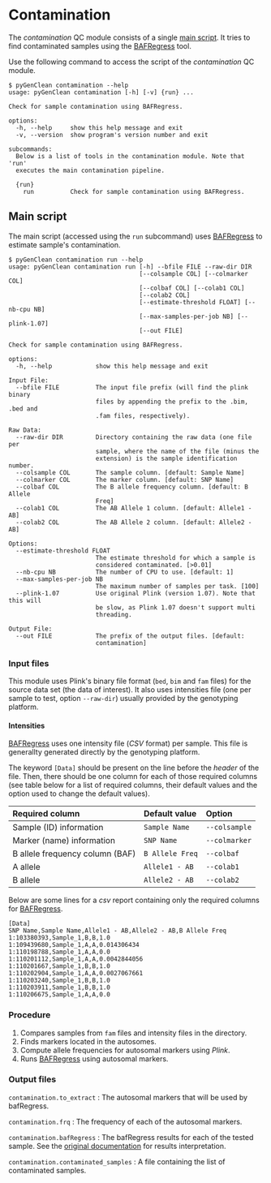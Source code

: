 # Contamination

The _contamination_ QC module consists of a single [main script](#main-script).
It tries to find contaminated samples using the
[BAFRegress](https://genome.sph.umich.edu/wiki/BAFRegress) tool.

Use the following command to access the script of the _contamination_ QC module.

```shell-session
$ pyGenClean contamination --help
usage: pyGenClean contamination [-h] [-v] {run} ...

Check for sample contamination using BAFRegress.

options:
  -h, --help     show this help message and exit
  -v, --version  show program's version number and exit

subcommands:
  Below is a list of tools in the contamination module. Note that 'run'
  executes the main contamination pipeline.

  {run}
    run          Check for sample contamination using BAFRegress.
```

## Main script

The main script (accessed using the `run` subcommand) uses
[BAFRegress](https://genome.sph.umich.edu/wiki/BAFRegress) to estimate sample's
contamination.

```shell-session
$ pyGenClean contamination run --help
usage: pyGenClean contamination run [-h] --bfile FILE --raw-dir DIR
                                    [--colsample COL] [--colmarker COL]
                                    [--colbaf COL] [--colab1 COL]
                                    [--colab2 COL]
                                    [--estimate-threshold FLOAT] [--nb-cpu NB]
                                    [--max-samples-per-job NB] [--plink-1.07]
                                    [--out FILE]

Check for sample contamination using BAFRegress.

options:
  -h, --help            show this help message and exit

Input File:
  --bfile FILE          The input file prefix (will find the plink binary
                        files by appending the prefix to the .bim, .bed and
                        .fam files, respectively).

Raw Data:
  --raw-dir DIR         Directory containing the raw data (one file per
                        sample, where the name of the file (minus the
                        extension) is the sample identification number.
  --colsample COL       The sample column. [default: Sample Name]
  --colmarker COL       The marker column. [default: SNP Name]
  --colbaf COL          The B allele frequency column. [default: B Allele
                        Freq]
  --colab1 COL          The AB Allele 1 column. [default: Allele1 - AB]
  --colab2 COL          The AB Allele 2 column. [default: Allele2 - AB]

Options:
  --estimate-threshold FLOAT
                        The estimate threshold for which a sample is
                        considered contaminated. [>0.01]
  --nb-cpu NB           The number of CPU to use. [default: 1]
  --max-samples-per-job NB
                        The maximum number of samples per task. [100]
  --plink-1.07          Use original Plink (version 1.07). Note that this will
                        be slow, as Plink 1.07 doesn't support multi
                        threading.

Output File:
  --out FILE            The prefix of the output files. [default:
                        contamination]
```

### Input files

This module uses Plink's binary file format (`bed`, `bim` and `fam` files) for
the source data set (the data of interest). It also uses intensities file (one
per sample to test, option `--raw-dir`) usually provided by the genotyping
platform.

#### Intensities

[BAFRegress](https://genome.sph.umich.edu/wiki/BAFRegress) uses one intensity
file (_CSV_ format) per sample. This file is generallty generated directly by
the genotyping platform.

The keyword `[Data]` should be present on the line before the _header_ of the
file. Then, there should be one column for each of those required columns (see
table below for a list of required columns, their default values and the option
used to change the default values).

| Required column                 | Default value   | Option        |
| :------------------------------ | :-------------- | :------------ |
| Sample (ID) information         | `Sample Name`   | `--colsample` |
| Marker (name) information       | `SNP Name`      | `--colmarker` |
| B allele frequency column (BAF) | `B Allele Freq` | `--colbaf`    |
| A allele                        | `Allele1 - AB`  | `--colab1`    |
| B allele                        | `Allele2 - AB`  | `--colab2`    |

Below are some lines for a _csv_ report containing only the required columns for
[BAFRegress](https://genome.sph.umich.edu/wiki/BAFRegress).

```text
[Data]
SNP Name,Sample Name,Allele1 - AB,Allele2 - AB,B Allele Freq
1:103380393,Sample_1,B,B,1.0
1:109439680,Sample_1,A,A,0.014306434
1:110198788,Sample_1,A,A,0.0
1:110201112,Sample_1,A,A,0.0042844056
1:110201667,Sample_1,B,B,1.0
1:110202904,Sample_1,A,A,0.0027067661
1:110203240,Sample_1,B,B,1.0
1:110203911,Sample_1,B,B,1.0
1:110206675,Sample_1,A,A,0.0
```

### Procedure

1. Compares samples from `fam` files and intensity files in the directory.
2. Finds markers located in the autosomes.
3. Compute allele frequencies for autosomal markers using _Plink_.
4. Runs [BAFRegress](https://genome.sph.umich.edu/wiki/BAFRegress) using
   autosomal markers.

### Output files

`contamination.to_extract`
: The autosomal markers that will be used by bafRegress.

`contamination.frq`
: The frequency of each of the autosomal markers.

`contamination.bafRegress`
: The bafRegress results for each of the tested sample. See the
[original documentation](https://genome.sph.umich.edu/wiki/BAFRegress#Interpreting_Results)
for results interpretation.

`contamination.contaminated_samples`
: A file containing the list of contaminated samples.
